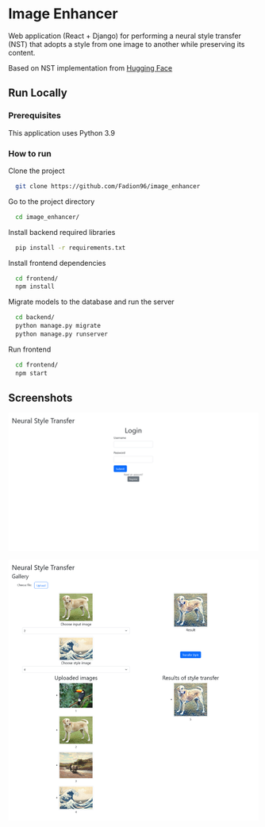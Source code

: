 
# Image Enhancer

Web application (React + Django) for performing a neural style transfer (NST) that adopts a
style from one image to another while preserving its content.

Based on NST implementation from [Hugging Face](https://huggingface.co/spaces/georgescutelnicu/neural-style-transfer)


## Run Locally

### Prerequisites

This application uses Python 3.9

### How to run

Clone the project

```bash
  git clone https://github.com/Fadion96/image_enhancer
```

Go to the project directory

```bash
  cd image_enhancer/
```

Install backend required libraries

```bash
  pip install -r requirements.txt
```

Install frontend dependencies

```bash
  cd frontend/
  npm install
```

Migrate models to the database and run the server

```bash
  cd backend/
  python manage.py migrate
  python manage.py runserver
```

Run frontend

```bash
  cd frontend/
  npm start
```

## Screenshots

![Login page](/extras/login_page.png)

![Results](/extras/gallery.png)
